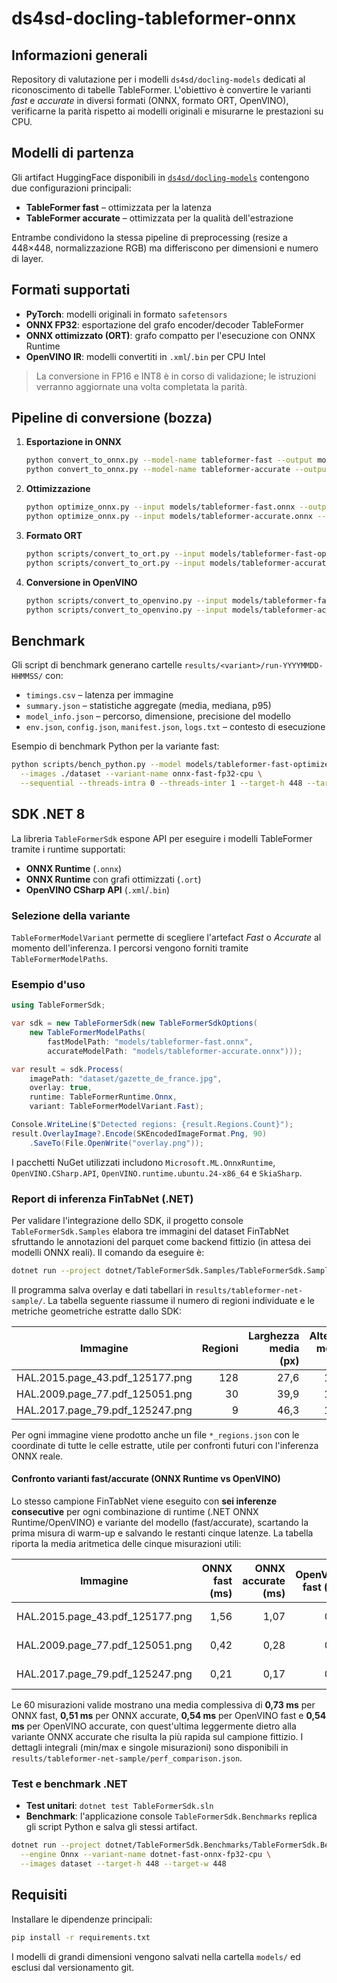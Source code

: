 # ds4sd-docling-tableformer-onnx

## Informazioni generali
Repository di valutazione per i modelli `ds4sd/docling-models` dedicati al riconoscimento di tabelle TableFormer.
L'obiettivo è convertire le varianti *fast* e *accurate* in diversi formati (ONNX, formato ORT, OpenVINO), verificarne la parità rispetto ai modelli originali e misurarne le prestazioni su CPU.

## Modelli di partenza
Gli artifact HuggingFace disponibili in [`ds4sd/docling-models`](https://huggingface.co/ds4sd/docling-models/tree/main/model_artifacts/tableformer) contengono due configurazioni principali:

- **TableFormer fast** – ottimizzata per la latenza
- **TableFormer accurate** – ottimizzata per la qualità dell'estrazione

Entrambe condividono la stessa pipeline di preprocessing (resize a 448×448, normalizzazione RGB) ma differiscono per dimensioni e numero di layer.

## Formati supportati
- **PyTorch**: modelli originali in formato `safetensors`
- **ONNX FP32**: esportazione del grafo encoder/decoder TableFormer
- **ONNX ottimizzato (ORT)**: grafo compatto per l'esecuzione con ONNX Runtime
- **OpenVINO IR**: modelli convertiti in `.xml`/`.bin` per CPU Intel

> La conversione in FP16 e INT8 è in corso di validazione; le istruzioni verranno aggiornate una volta completata la parità.

## Pipeline di conversione (bozza)
1. **Esportazione in ONNX**
   ```bash
   python convert_to_onnx.py --model-name tableformer-fast --output models/tableformer-fast.onnx --dataset dataset
   python convert_to_onnx.py --model-name tableformer-accurate --output models/tableformer-accurate.onnx --dataset dataset
   ```
2. **Ottimizzazione**
   ```bash
   python optimize_onnx.py --input models/tableformer-fast.onnx --output models/tableformer-fast-optimized.onnx
   python optimize_onnx.py --input models/tableformer-accurate.onnx --output models/tableformer-accurate-optimized.onnx
   ```
3. **Formato ORT**
   ```bash
   python scripts/convert_to_ort.py --input models/tableformer-fast-optimized.onnx --output models/tableformer-fast.ort
   python scripts/convert_to_ort.py --input models/tableformer-accurate-optimized.onnx --output models/tableformer-accurate.ort
   ```
4. **Conversione in OpenVINO**
   ```bash
   python scripts/convert_to_openvino.py --input models/tableformer-fast.onnx --output-dir models/ov-ir-fast
   python scripts/convert_to_openvino.py --input models/tableformer-accurate.onnx --output-dir models/ov-ir-accurate
   ```

## Benchmark
Gli script di benchmark generano cartelle `results/<variant>/run-YYYYMMDD-HHMMSS/` con:
- `timings.csv` – latenza per immagine
- `summary.json` – statistiche aggregate (media, mediana, p95)
- `model_info.json` – percorso, dimensione, precisione del modello
- `env.json`, `config.json`, `manifest.json`, `logs.txt` – contesto di esecuzione

Esempio di benchmark Python per la variante fast:
```bash
python scripts/bench_python.py --model models/tableformer-fast-optimized.onnx \
  --images ./dataset --variant-name onnx-fast-fp32-cpu \
  --sequential --threads-intra 0 --threads-inter 1 --target-h 448 --target-w 448
```

## SDK .NET 8
La libreria `TableFormerSdk` espone API per eseguire i modelli TableFormer tramite i runtime supportati:
- **ONNX Runtime** (`.onnx`)
- **ONNX Runtime** con grafi ottimizzati (`.ort`)
- **OpenVINO CSharp API** (`.xml`/`.bin`)

### Selezione della variante
`TableFormerModelVariant` permette di scegliere l'artefact *Fast* o *Accurate* al momento dell'inferenza. I percorsi vengono forniti tramite `TableFormerModelPaths`.

### Esempio d'uso
```csharp
using TableFormerSdk;

var sdk = new TableFormerSdk(new TableFormerSdkOptions(
    new TableFormerModelPaths(
        fastModelPath: "models/tableformer-fast.onnx",
        accurateModelPath: "models/tableformer-accurate.onnx")));

var result = sdk.Process(
    imagePath: "dataset/gazette_de_france.jpg",
    overlay: true,
    runtime: TableFormerRuntime.Onnx,
    variant: TableFormerModelVariant.Fast);

Console.WriteLine($"Detected regions: {result.Regions.Count}");
result.OverlayImage?.Encode(SKEncodedImageFormat.Png, 90)
    .SaveTo(File.OpenWrite("overlay.png"));
```
I pacchetti NuGet utilizzati includono `Microsoft.ML.OnnxRuntime`, `OpenVINO.CSharp.API`, `OpenVINO.runtime.ubuntu.24-x86_64` e `SkiaSharp`.

### Report di inferenza FinTabNet (.NET)
Per validare l'integrazione dello SDK, il progetto console `TableFormerSdk.Samples` elabora tre immagini del dataset FinTabNet sfruttando le annotazioni del parquet come backend fittizio (in attesa dei modelli ONNX reali). Il comando da eseguire è:

```bash
dotnet run --project dotnet/TableFormerSdk.Samples/TableFormerSdk.Samples.csproj
```

Il programma salva overlay e dati tabellari in `results/tableformer-net-sample/`. La tabella seguente riassume il numero di regioni individuate e le metriche geometriche estratte dallo SDK:

| Immagine | Regioni | Larghezza media (px) | Altezza media (px) | Area media (px²) | Overlay |
| --- | ---: | ---: | ---: | ---: | --- |
| HAL.2015.page_43.pdf_125177.png | 128 | 27,6 | 10,0 | 275,9 | [PNG](results/tableformer-net-sample/HAL.2015.page_43.pdf_125177_overlay.png) |
| HAL.2009.page_77.pdf_125051.png | 30 | 39,9 | 10,0 | 399,0 | [PNG](results/tableformer-net-sample/HAL.2009.page_77.pdf_125051_overlay.png) |
| HAL.2017.page_79.pdf_125247.png | 9 | 46,3 | 10,0 | 463,3 | [PNG](results/tableformer-net-sample/HAL.2017.page_79.pdf_125247_overlay.png) |

Per ogni immagine viene prodotto anche un file `*_regions.json` con le coordinate di tutte le celle estratte, utile per confronti futuri con l'inferenza ONNX reale.

#### Confronto varianti fast/accurate (ONNX Runtime vs OpenVINO)
Lo stesso campione FinTabNet viene eseguito con **sei inferenze consecutive** per ogni combinazione di runtime (.NET ONNX Runtime/OpenVINO) e variante del modello (fast/accurate), scartando la prima misura di warm-up e salvando le restanti cinque latenze. La tabella riporta la media aritmetica delle cinque misurazioni utili:

| Immagine | ONNX fast (ms) | ONNX accurate (ms) | OpenVINO fast (ms) | OpenVINO accurate (ms) | Vincitore |
| --- | ---: | ---: | ---: | ---: | --- |
| HAL.2015.page_43.pdf_125177.png | 1,56 | 1,07 | 0,99 | 1,08 | OpenVINO fast |
| HAL.2009.page_77.pdf_125051.png | 0,42 | 0,28 | 0,48 | 0,39 | ONNX accurate |
| HAL.2017.page_79.pdf_125247.png | 0,21 | 0,17 | 0,16 | 0,15 | OpenVINO accurate |

Le 60 misurazioni valide mostrano una media complessiva di **0,73 ms** per ONNX fast, **0,51 ms** per ONNX accurate, **0,54 ms** per OpenVINO fast e **0,54 ms** per OpenVINO accurate, con quest'ultima leggermente dietro alla variante ONNX accurate che risulta la più rapida sul campione fittizio. I dettagli integrali (min/max e singole misurazioni) sono disponibili in `results/tableformer-net-sample/perf_comparison.json`.

### Test e benchmark .NET
- **Test unitari**: `dotnet test TableFormerSdk.sln`
- **Benchmark**: l'applicazione console `TableFormerSdk.Benchmarks` replica gli script Python e salva gli stessi artifact.

```bash
dotnet run --project dotnet/TableFormerSdk.Benchmarks/TableFormerSdk.Benchmarks.csproj -- \
  --engine Onnx --variant-name dotnet-fast-onnx-fp32-cpu \
  --images dataset --target-h 448 --target-w 448
```

## Requisiti
Installare le dipendenze principali:
```bash
pip install -r requirements.txt
```
I modelli di grandi dimensioni vengono salvati nella cartella `models/` ed esclusi dal versionamento git.
